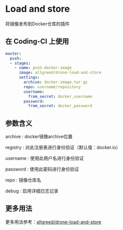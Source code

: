 # Load and store

将镜像发布到Docker仓库的插件

## 在 Coding-CI 上使用

```yml
master:
  push:
  - stages:
    - name: push-docker-image
      image: allgreed/drone-load-and-store
      settings:
        archive: docker-image.tar.gz
        repo: username/repository
        username:
          from_secret: docker_username
        password:
          from_secret: docker_password
```

## 参数含义

archive
: docker镜像archive位置

registry
: 对此注册表进行身份验证（默认值：docker.io）

username
: 使用此用户名进行身份验证

password
: 使用此密码进行身份验证

repo
: 镜像仓库名

debug
: 启用详细日志记录

## 更多用法

更多用法参考：[allgreed/drone-load-and-store](https://github.com/allgreed/drone-load-and-store)
